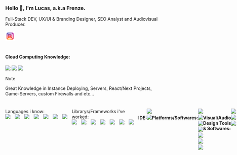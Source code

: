 ### Hello 👋, I'm Lucas, a.k.a Frenze.
Full-Stack DEV,  UX/UI & Branding Designer, SEO Analyst and Audiovisual Producer.

<img width="30" href="instagram.com/lucasfrenze" src="./instagram.svg" />

#
#### Cloud Computing Knowledge:
<div display="flex">
<img width="30" src="https://skillicons.dev/icons?i=aws" />
<img width="30" src="https://skillicons.dev/icons?i=gcp" />
<img width="30" src="https://skillicons.dev/icons?i=azure" />
</div>

> [!NOTE]
> Great Knowledge in Instance Deploying, Servers, React/Next Projects, Game-Servers, custom Firewalls and etc...
#

<div style="display: flex; justify-content: space-between; row-gap="50px"; >
  
  <div>
    Languages i know:
    <div style="display: flex;">
      <img width="30" src="https://skillicons.dev/icons?i=js" />
      <img width="30" src="https://skillicons.dev/icons?i=py" />
      <img width="30" src="https://skillicons.dev/icons?i=lua" />
      <img width="30" src="https://skillicons.dev/icons?i=cs" />
      <img width="30" src="https://skillicons.dev/icons?i=html" />
      <img width="30" src="https://skillicons.dev/icons?i=css" />
      <img width="30" src="https://skillicons.dev/icons?i=svg" />
    </div>
</div>

#
 <div>
    Librarys/Frameworks i've worked:
    <div style="display: flex;">
      <img width="30" src="https://skillicons.dev/icons?i=express" />
      <img width="30" src="https://skillicons.dev/icons?i=jquery" />
      <img width="30" src="https://skillicons.dev/icons?i=react" />
      <img width="30" src="https://skillicons.dev/icons?i=nextjs" />
      <img width="30" src="https://skillicons.dev/icons?i=electron" />
      <img width="30" src="https://skillicons.dev/icons?i=sqlite" />
      <img width="30" src="https://skillicons.dev/icons?i=mysql" />
    </div>
  </div>

  
#
#### IDE:

<div display="flex">
<img width="30" src="https://skillicons.dev/icons?i=vscode" />
<img width="30" src="https://skillicons.dev/icons?i=codepen" />
</div>

#
#### Platforms/Softwares:

<div display="flex">
<img width="30" src="https://skillicons.dev/icons?i=mongodb" />
<img width="30" src="https://skillicons.dev/icons?i=firebase" />
<img width="30" src="https://skillicons.dev/icons?i=cloudflare" />
<img width="30" src="https://skillicons.dev/icons?i=docker" />
<img width="30" src="https://skillicons.dev/icons?i=heroku" />
<img width="30" src="https://skillicons.dev/icons?i=nginx" />
<img width="30" src="https://skillicons.dev/icons?i=wordpress" />
</div>

#
#### Visual/Audio Design Tools & Softwares:

<div display="flex">
<img width="30" src="https://skillicons.dev/icons?i=ps" />
<img width="30" src="https://skillicons.dev/icons?i=xd" />
<img width="30" src="https://skillicons.dev/icons?i=ae" />
</div>
